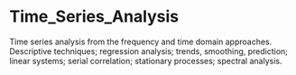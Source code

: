 # Time_Series_Analysis

Time series analysis from the frequency and time domain approaches. Descriptive techniques; regression analysis; trends, smoothing, prediction; linear systems; serial correlation; stationary processes; spectral analysis.
